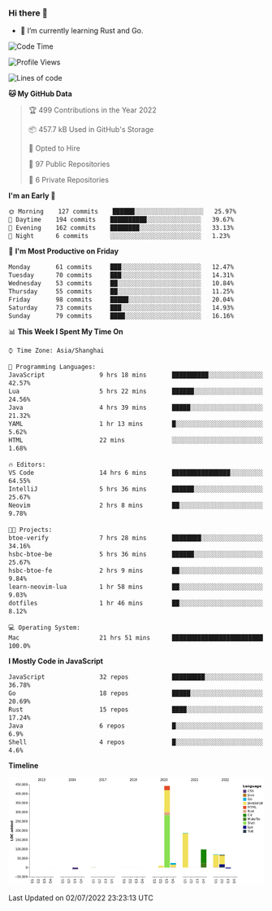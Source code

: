 ### Hi there 👋

- 🌱 I’m currently learning Rust and Go.

<!--START_SECTION:waka-->
![Code Time](http://img.shields.io/badge/Code%20Time-496%20hrs%2041%20mins-blue)

![Profile Views](http://img.shields.io/badge/Profile%20Views-0-blue)

![Lines of code](https://img.shields.io/badge/From%20Hello%20World%20I%27ve%20Written-897%20Thousand%20lines%20of%20code-blue)

**🐱 My GitHub Data** 

> 🏆 499 Contributions in the Year 2022
 > 
> 📦 457.7 kB Used in GitHub's Storage 
 > 
> 💼 Opted to Hire
 > 
> 📜 97 Public Repositories 
 > 
> 🔑 6 Private Repositories  
 > 
**I'm an Early 🐤** 

```text
🌞 Morning    127 commits    ██████░░░░░░░░░░░░░░░░░░░   25.97% 
🌆 Daytime    194 commits    ██████████░░░░░░░░░░░░░░░   39.67% 
🌃 Evening    162 commits    ████████░░░░░░░░░░░░░░░░░   33.13% 
🌙 Night      6 commits      ░░░░░░░░░░░░░░░░░░░░░░░░░   1.23%

```
📅 **I'm Most Productive on Friday** 

```text
Monday       61 commits     ███░░░░░░░░░░░░░░░░░░░░░░   12.47% 
Tuesday      70 commits     ███░░░░░░░░░░░░░░░░░░░░░░   14.31% 
Wednesday    53 commits     ██░░░░░░░░░░░░░░░░░░░░░░░   10.84% 
Thursday     55 commits     ██░░░░░░░░░░░░░░░░░░░░░░░   11.25% 
Friday       98 commits     █████░░░░░░░░░░░░░░░░░░░░   20.04% 
Saturday     73 commits     ███░░░░░░░░░░░░░░░░░░░░░░   14.93% 
Sunday       79 commits     ████░░░░░░░░░░░░░░░░░░░░░   16.16%

```


📊 **This Week I Spent My Time On** 

```text
⌚︎ Time Zone: Asia/Shanghai

💬 Programming Languages: 
JavaScript               9 hrs 18 mins       ██████████░░░░░░░░░░░░░░░   42.57% 
Lua                      5 hrs 22 mins       ██████░░░░░░░░░░░░░░░░░░░   24.56% 
Java                     4 hrs 39 mins       █████░░░░░░░░░░░░░░░░░░░░   21.32% 
YAML                     1 hr 13 mins        █░░░░░░░░░░░░░░░░░░░░░░░░   5.62% 
HTML                     22 mins             ░░░░░░░░░░░░░░░░░░░░░░░░░   1.68%

🔥 Editors: 
VS Code                  14 hrs 6 mins       ████████████████░░░░░░░░░   64.55% 
IntelliJ                 5 hrs 36 mins       ██████░░░░░░░░░░░░░░░░░░░   25.67% 
Neovim                   2 hrs 8 mins        ██░░░░░░░░░░░░░░░░░░░░░░░   9.78%

🐱‍💻 Projects: 
btoe-verify              7 hrs 28 mins       ████████░░░░░░░░░░░░░░░░░   34.16% 
hsbc-btoe-be             5 hrs 36 mins       ██████░░░░░░░░░░░░░░░░░░░   25.67% 
hsbc-btoe-fe             2 hrs 9 mins        ██░░░░░░░░░░░░░░░░░░░░░░░   9.84% 
learn-neovim-lua         1 hr 58 mins        ██░░░░░░░░░░░░░░░░░░░░░░░   9.03% 
dotfiles                 1 hr 46 mins        ██░░░░░░░░░░░░░░░░░░░░░░░   8.12%

💻 Operating System: 
Mac                      21 hrs 51 mins      █████████████████████████   100.0%

```

**I Mostly Code in JavaScript** 

```text
JavaScript               32 repos            █████████░░░░░░░░░░░░░░░░   36.78% 
Go                       18 repos            █████░░░░░░░░░░░░░░░░░░░░   20.69% 
Rust                     15 repos            ████░░░░░░░░░░░░░░░░░░░░░   17.24% 
Java                     6 repos             █░░░░░░░░░░░░░░░░░░░░░░░░   6.9% 
Shell                    4 repos             █░░░░░░░░░░░░░░░░░░░░░░░░   4.6%

```


**Timeline**

![Chart not found](https://raw.githubusercontent.com/elton/elton/main/charts/bar_graph.png) 


 Last Updated on 02/07/2022 23:23:13 UTC
<!--END_SECTION:waka-->

<!--
**elton/elton** is a ✨ _special_ ✨ repository because its `README.md` (this file) appears on your GitHub profile.

Here are some ideas to get you started:

- 🔭 I’m currently working on ...
- 🌱 I’m currently learning ...
- 👯 I’m looking to collaborate on ...
- 🤔 I’m looking for help with ...
- 💬 Ask me about ...
- 📫 How to reach me: ...
- 😄 Pronouns: ...
- ⚡ Fun fact: ...
-->
